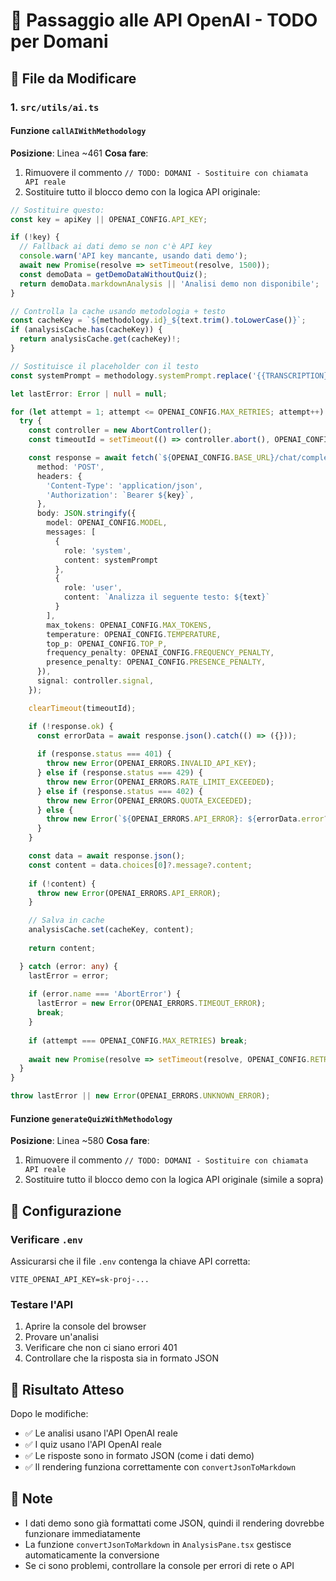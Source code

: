 # 🔄 Passaggio alle API OpenAI - TODO per Domani

## 📍 File da Modificare

### 1. `src/utils/ai.ts`

#### Funzione `callAIWithMethodology`
**Posizione**: Linea ~461
**Cosa fare**:
1. Rimuovere il commento `// TODO: DOMANI - Sostituire con chiamata API reale`
2. Sostituire tutto il blocco demo con la logica API originale:

```typescript
// Sostituire questo:
const key = apiKey || OPENAI_CONFIG.API_KEY;

if (!key) {
  // Fallback ai dati demo se non c'è API key
  console.warn('API key mancante, usando dati demo');
  await new Promise(resolve => setTimeout(resolve, 1500));
  const demoData = getDemoDataWithoutQuiz();
  return demoData.markdownAnalysis || 'Analisi demo non disponibile';
}

// Controlla la cache usando metodologia + testo
const cacheKey = `${methodology.id}_${text.trim().toLowerCase()}`;
if (analysisCache.has(cacheKey)) {
  return analysisCache.get(cacheKey)!;
}

// Sostituisce il placeholder con il testo
const systemPrompt = methodology.systemPrompt.replace('{{TRANSCRIPTION}}', text);

let lastError: Error | null = null;

for (let attempt = 1; attempt <= OPENAI_CONFIG.MAX_RETRIES; attempt++) {
  try {
    const controller = new AbortController();
    const timeoutId = setTimeout(() => controller.abort(), OPENAI_CONFIG.TIMEOUT);

    const response = await fetch(`${OPENAI_CONFIG.BASE_URL}/chat/completions`, {
      method: 'POST',
      headers: {
        'Content-Type': 'application/json',
        'Authorization': `Bearer ${key}`,
      },
      body: JSON.stringify({
        model: OPENAI_CONFIG.MODEL,
        messages: [
          {
            role: 'system',
            content: systemPrompt
          },
          {
            role: 'user',
            content: `Analizza il seguente testo: ${text}`
          }
        ],
        max_tokens: OPENAI_CONFIG.MAX_TOKENS,
        temperature: OPENAI_CONFIG.TEMPERATURE,
        top_p: OPENAI_CONFIG.TOP_P,
        frequency_penalty: OPENAI_CONFIG.FREQUENCY_PENALTY,
        presence_penalty: OPENAI_CONFIG.PRESENCE_PENALTY,
      }),
      signal: controller.signal,
    });

    clearTimeout(timeoutId);

    if (!response.ok) {
      const errorData = await response.json().catch(() => ({}));
      
      if (response.status === 401) {
        throw new Error(OPENAI_ERRORS.INVALID_API_KEY);
      } else if (response.status === 429) {
        throw new Error(OPENAI_ERRORS.RATE_LIMIT_EXCEEDED);
      } else if (response.status === 402) {
        throw new Error(OPENAI_ERRORS.QUOTA_EXCEEDED);
      } else {
        throw new Error(`${OPENAI_ERRORS.API_ERROR}: ${errorData.error?.message || response.statusText}`);
      }
    }

    const data = await response.json();
    const content = data.choices[0]?.message?.content;
    
    if (!content) {
      throw new Error(OPENAI_ERRORS.API_ERROR);
    }

    // Salva in cache
    analysisCache.set(cacheKey, content);
    
    return content;

  } catch (error: any) {
    lastError = error;
    
    if (error.name === 'AbortError') {
      lastError = new Error(OPENAI_ERRORS.TIMEOUT_ERROR);
      break;
    }
    
    if (attempt === OPENAI_CONFIG.MAX_RETRIES) break;
    
    await new Promise(resolve => setTimeout(resolve, OPENAI_CONFIG.RETRY_DELAY * attempt));
  }
}

throw lastError || new Error(OPENAI_ERRORS.UNKNOWN_ERROR);
```

#### Funzione `generateQuizWithMethodology`
**Posizione**: Linea ~580
**Cosa fare**:
1. Rimuovere il commento `// TODO: DOMANI - Sostituire con chiamata API reale`
2. Sostituire tutto il blocco demo con la logica API originale (simile a sopra)

## 🔧 Configurazione

### Verificare `.env`
Assicurarsi che il file `.env` contenga la chiave API corretta:
```
VITE_OPENAI_API_KEY=sk-proj-...
```

### Testare l'API
1. Aprire la console del browser
2. Provare un'analisi
3. Verificare che non ci siano errori 401
4. Controllare che la risposta sia in formato JSON

## 🎯 Risultato Atteso

Dopo le modifiche:
- ✅ Le analisi usano l'API OpenAI reale
- ✅ I quiz usano l'API OpenAI reale
- ✅ Le risposte sono in formato JSON (come i dati demo)
- ✅ Il rendering funziona correttamente con `convertJsonToMarkdown`

## 📝 Note

- I dati demo sono già formattati come JSON, quindi il rendering dovrebbe funzionare immediatamente
- La funzione `convertJsonToMarkdown` in `AnalysisPane.tsx` gestisce automaticamente la conversione
- Se ci sono problemi, controllare la console per errori di rete o API
